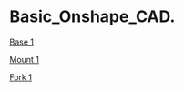 # Basic_Onshape_CAD.
[Base 1](https://cvilleschools.onshape.com/documents/db12dd8c3742605b93b2781d/w/d2af679d7feee0a804aa365c/e/951ae952c32edb2e017862d3)

[Mount 1](https://cvilleschools.onshape.com/documents/372371792fa27ba4ce006734/w/8ee6ecb507b074e0581fcf14/e/dc4337001846bc6f00d5102a)

[Fork 1](https://cvilleschools.onshape.com/documents/c9ef9c7f93e7f285a4de43f7/w/b5c144b927ee29fb3833821c/e/a83d09d1ff9d03d3d94d5885)
